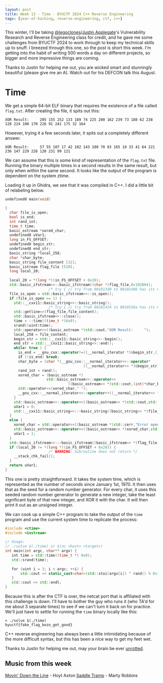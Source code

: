 ```yaml
---
layout: post
title: Week 13 - Time - BYUCTF 2024 C++ Reverse Engineering
tags: [year-of-hacking, reverse-engineering, ctf, c++]
---
```

This winter, I'll be taking [@legoclones](https://x.com/legoclones)/[Justin Applegate](https://www.linkedin.com/in/justin-applegate-b23676139/)'s Vulnerability Research and Reverse Engineering class for credit, and he gave me some challenges from BYUCTF 2024 to work through to keep my technical skills up to snuff. I breezed through this one, so the post is short this week. I'm getting into the habit of writing 500 words a day on different projects, so bigger and more impressive things are coming.

Thanks to Justin for helping me out, you are wicked smart and stunningly beautiful (please give me an A). Watch out for his DEFCON talk this August.

# Time
We get a simple 64-bit ELF binary that requires the existence of a file called `flag.txt`. After creating the file, it spits out this:
```shell
XOR Result:     205 155 252 133 189 74 225 200 162 239 73 188 62 238 128 224 100 170 226 91 241 175 32 164
```

However, trying it a few seconds later, it spits out a completely different answer.
```shell
XOR Result:     57 55 107 17 42 102 143 180 70 83 165 10 33 41 64 221 236 147 229 226 120 231 99 121
```

We can assume that this is some kind of representation of the `flag.txt` file. Running the binary multiple times in a second results in the same result, but only when within the same second. It looks like the output of the program is dependent on the system ztime.

Loading it up in Ghidra, we see that it was compiled in C++. I did a little bit of relabeling below.

```C++
undefined8 main(void)

{
  char file_is_open;
  bool is_end;
  int rand_int;
  time_t time;
  basic_ostream *xored_char;
  undefined8 uVar1;
  long in_FS_OFFSET;
  undefined8 begin_str;
  undefined8 end_str;
  basic_string *local_258;
  char *char_byte;
  basic_string file_content [32];
  basic_istream flag_file [520];
  long local_20;
  
  local_20 = *(long *)(in_FS_OFFSET + 0x28);
  std::basic_ifstream<>::basic_ifstream((char *)flag_file,0x102004);
                    /* try { // try from 001013d0 to 00101406 has its CatchHandler @ 001015b9 */
  file_is_open = std::basic_ifstream<>::is_open();
  if (file_is_open == 1) {
    std::__cxx11::basic_string<>::basic_string();
                    /* try { // try from 00101434 to 0010156a has its CatchHandler @ 001015a1 */
    std::getline<>(flag_file,file_content);
    std::basic_ifstream<>::close();
    time = ::time((time_t *)0x0);
    srand((uint)time);
    std::operator<<((basic_ostream *)std::cout,"XOR Result:     ");
    local_258 = file_content;
    begin_str = std::__cxx11::basic_string<>::begin();
    end_str = std::__cxx11::basic_string<>::end();
    while( true ) {
      is_end = __gnu_cxx::operator!=((__normal_iterator *)&begin_str,(__normal_iterator *)&end_str);
      if (!is_end) break;
      char_byte = (char *)__gnu_cxx::__normal_iterator<>::operator*
                                    ((__normal_iterator<> *)&begin_str);
      rand_int = rand();
      xored_char = (basic_ostream *)
                   std::basic_ostream<>::operator<<
                             ((basic_ostream<> *)std::cout,(int)*char_byte ^ rand_int % 0x100);
      std::operator<<(xored_char," ");
      __gnu_cxx::__normal_iterator<>::operator++((__normal_iterator<> *)&begin_str);
    }
    std::basic_ostream<>::operator<<((basic_ostream<> *)std::cout,std::endl<>);
    uVar1 = 0;
    std::__cxx11::basic_string<>::~basic_string((basic_string<> *)file_content);
  }
  else {
    xored_char = std::operator<<((basic_ostream *)std::cerr,"Error opening file \'flag.txt\'");
    std::basic_ostream<>::operator<<((basic_ostream<> *)xored_char,std::endl<>);
    uVar1 = 1;
  }
  std::basic_ifstream<>::~basic_ifstream((basic_ifstream<> *)flag_file);
  if (local_20 != *(long *)(in_FS_OFFSET + 0x28)) {
                    /* WARNING: Subroutine does not return */
    __stack_chk_fail();
  }
  return uVar1;
}
```

This one is pretty straightforward. It takes the system time, which is represented as the number of seconds since January 1st, 1970. It then uses that as the seed for a random number generator. For every char, it uses this seeded random number generator to generate a new integer, take the least significant byte of that new integer, and XOR it with the char. It will then print it out as an unsigned integer.

We can cook up a simple C++ program to take the output of the `time` program and use the current system time to replicate the process:

```C++
#include <ctime>  
#include <iostream>  
  
// Usage:  
// ./solve $(./time) or $(nc <host> <target>)  
int main(int argc, char** argv) {  
   int time = std::time((time_t *) 0x0);  
   std::srand(time);  
  
   for (uint i = 3; i < argc; ++i) {  
       std::cout << static_cast<char>(std::stoi(argv[i]) ^ rand() % 0x100); 
   }  
   std::cout << std::endl;  
}
```

Because this is after the CTF is over, the netcat port that is affiliated with this challenge is down. I'll have to bother the guy who runs it (who TA'd for me about 3 separate times) to see if we can't turn it back on for practice. We'll just have to settle for running the `time` binary locally like this:
```shell
> ./solve $(./time)  
byuctf{fake_flag_bozo_get_good}
```

C++ reverse engineering has always been a little intimidating because of the more difficult syntax, but this has been a nice way to get my feet wet.

Thanks to Justin for helping me out, may your brain be ever [unrotted](https://x.com/jakemullins0_t/status/1789792652977914056).

## Music from this week
[Movin' Down the Line](https://open.spotify.com/track/3d1NQh0KOhJqo0Qr4w827X?si=7a4a973a8f934f5c) - Hoyt Axton
[Saddle Tramp](https://open.spotify.com/track/68FTJoO8edSpzuYb6lGW6P?si=93d6dd3fb7f24236) - Marty Robbins
